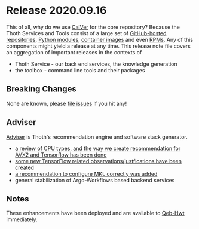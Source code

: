 # Release 2020.09.16

This of all, why do we use [CalVer](https://calver.org/) for the core repository? Because the Thoth Services and
Tools consist of a large set of [GitHub-hosted repositories](https://github.com/thoth-station/),
[Python modules](https://pypi.org/search/?q=thoth-), [container images](https://quay.io/organization/thoth-station) and
even [RPMs](https://pkgs.org/search/?q=micropipenv).
Any of this components might yield a release at any time. This release note file covers an aggregation of important
releases in the contexts of

* Thoth Service - our back end services, the knowledge generation
* the toolbox - command line tools and their packages

## Breaking Changes

None are known, please [file issues](https://github.com/thoth-station/core/issues) if you hit any!

## Adviser

[Adviser](https://github.com/thoth-station/adviser) is Thoth's recommendation engine and software stack generator.

* [a review of CPU types, and the way we create recommendation for AVX2 and Tensorflow has been done](https://github.com/thoth-station/adviser/issues/1022)
* [some new TensorFlow related observations/justfications have been created](https://github.com/thoth-station/adviser/commit/46da6d0fa8208a36f6804049b600c5e7e0ae83ea)
* [a recommendation to configure MKL correctly was added](https://github.com/thoth-station/adviser/commit/c7474f7720773a6acc79321eb4d8d73aa671df3f)
* general stabilization of Argo-Workflows based backend services

## Notes

These enhancements have been deployed and are available to [Qeb-Hwt](https://github.com/apps/Qeb-Hwt) immediately.

